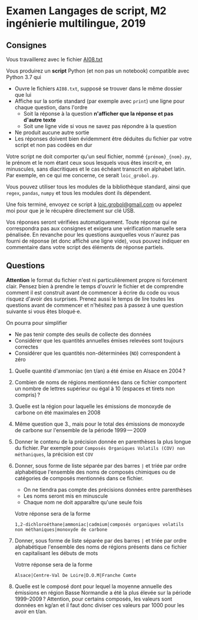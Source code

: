 Examen Langages de script, M2 ingénierie multilingue, 2019
==========================================================

## Consignes

Vous travaillerez avec le fichier [AI08.txt](https://sharedocs.huma-num.fr/wl/?id=jfjLaiD04pjwVA9SfOpaenQjGi1XhgYz)

Vous produirez un **script** Python (et non pas un notebook) compatible avec Python 3.7 qui

- Ouvre le fichiers `AI08.txt`, supposé se trouver dans le même dossier que lui
- Affiche sur la sortie standard (par exemple avec `print`) une ligne pour chaque question, dans l'ordre
  - Soit la réponse à la question **n'afficher que la réponse et pas d'autre texte**
  - Soit une ligne vide si vous ne savez pas répondre à la question
- Ne produit aucune autre sortie
- Les réponses doivent bien évidemment être déduites du fichier par votre script et non pas codées en dur

Votre script ne doit comporter qu'un seul fichier, nommé `{prénom}_{nom}.py`, le prénom et le nom étant ceux sous lesquels vous êtes inscrit⋅e, en minuscules, sans diacritiques et le cas échéant transcrit en alphabet latin.
Par exemple, en ce qui me concerne, ce serait `loic_grobol.py`.

Vous pouvez utiliser tous les modules de la bibliothèque standard, ainsi que `regex`, `pandas`, `numpy` et tous les modules dont ils dépendent.

Une fois terminé, envoyez ce script à <loic.grobol@gmail.com> ou appelez moi pour que je le récupère directement sur clé USB.

Vos réponses seront vérifiées automatiquement.
Toute réponse qui ne correspondra pas aux consignes et exigera une vérification manuelle sera pénalisée.
En revanche pour les questions auxquelles vous n'aurez pas fourni de réponse (et donc affiché une ligne vide), vous pouvez indiquer en commentaire dans votre script des éléments de réponse partiels.

## Questions

**Attention** le format du fichier n'est ni particulièrement propre ni forcément clair.
Pensez bien à prendre le temps d'ouvrir le fichier et de comprendre comment il
est construit avant de commencer à écrire du code ou vous risquez d'avoir des surprises.
Prenez aussi le temps de lire toutes les questions avant de commencer et n'hésitez pas à passez à une question suivante si vous êtes bloqué⋅e.

On pourra pour simplifier

- Ne pas tenir compte des seuils de collecte des données
- Considérer que les quantités annuelles émises relevées sont toujours correctes
- Considérer que les quantités non-déterminées (`ND`) correspondent à zéro

1. Quelle quantité d'ammoniac (en t/an) a été émise en Alsace en 2004 ?
2. Combien de noms de régions mentionnées dans ce fichier comportent un nombre de lettres supérieur ou égal à 10 (espaces et tirets non compris) ?
3. Quelle est la région pour laquelle les émissions de monoxyde de carbone on été maximales en 2008
4. Même question que 3., mais pour le total des émissions de monoxyde de carbone sur l'ensemble de la période 1999 — 2009
5. Donner le contenu de la précision donnée en parenthèses la plus longue du fichier.
    Par exemple pour `Composés Organiques Volatils (COV) non méthaniques`, la précision est `COV`
6. Donner, sous forme de liste séparée par des barres `|` et triée par ordre alphabétique l'ensemble des noms de composés chimiques ou de catégories de composés mentionnés dans ce fichier.

    - On ne tiendra pas compte des précisions données entre parenthèses
    - Les noms seront mis en minuscule
    - Chaque nom ne doit apparaître qu'une seule fois
  
    Votre réponse sera de la forme

    ```text
    1,2-dichloroéthane|ammoniac|cadmium|composés organiques volatils non méthaniques|monoxyde de carbone
    ```

7. Donner, sous forme de liste séparée par des barres `|` et triée par ordre alphabétique l'ensemble des noms de régions présents dans ce fichier en capitalisant les débuts de mots

    Votrre réponse sera de la forme

    ```text
    Alsace|Centre-Val De Loire|D.O.M|Franche Comte
    ```

8. Quelle est le composé dont pour lequel la moyenne annuelle des émissions en région Basse Normandie a été la plus élevée sur la période 1999–2009 ?
    Attention, pour certains composés, les valeurs sont données en kg/an et il faut donc diviser ces valeurs par 1000 pour les avoir en t/an.

<!-- Question bonus : combien y a-t-il de giraffes dans ce fichier ? -->